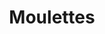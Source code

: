 ---
title: "Moulettes"
summary: "British folk rock meets progrock band, playing music which they themselves call craft pop."
image: "moulettes.jpg"
---